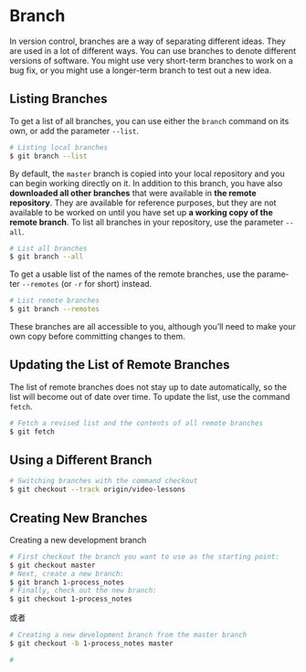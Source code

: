 # Branch

In version control, branches are a way of separating different ideas. They are used in a
lot of different ways. You can use branches to denote different versions of software.
You might use very short-term branches to work on a bug fix, or you might use a
longer-term branch to test out a new idea.

## Listing Branches

To get a list of all branches, you can use either the `branch` command on its own, or add the parameter `--list`.

```bash
# Listing local branches
$ git branch --list
```

By default, the `master` branch is copied into your local repository and you can begin working directly on it. In addition to this branch, you have also **downloaded all other branches** that were available in **the remote repository**. They are available for reference purposes, but they are not available to be worked on until you have set up **a working copy of the remote branch**. To list all branches in your repository, use the parameter `--all`.

```bash
# List all branches
$ git branch --all
```

To get a usable list of the names of the remote branches, use the parame‐
ter `--remotes` (or `-r` for short) instead.

```bash
# List remote branches
$ git branch --remotes
```

These branches are all accessible to you, although you’ll need to make your own copy before committing changes to them.

## Updating the List of Remote Branches

The list of remote branches does not stay up to date automatically, so the list will become out of date over time. To update the list, use the command `fetch`.

```bash
# Fetch a revised list and the contents of all remote branches
$ git fetch
```

## Using a Different Branch

```bash
# Switching branches with the command checkout
$ git checkout --track origin/video-lessons
```

## Creating New Branches

Creating a new development branch

```bash
# First checkout the branch you want to use as the starting point:
$ git checkout master
# Next, create a new branch:
$ git branch 1-process_notes
# Finally, check out the new branch:
$ git checkout 1-process_notes
```

或者

```bash
# Creating a new development branch from the master branch
$ git checkout -b 1-process_notes master
```



```bash
# 

```

















